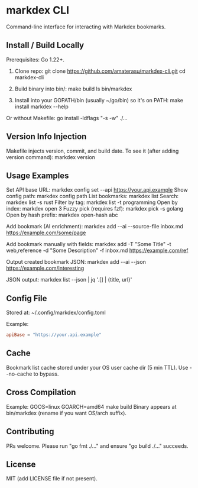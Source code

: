 # markdex CLI

Command-line interface for interacting with Markdex bookmarks.

## Install / Build Locally

Prerequisites: Go 1.22+.

1. Clone repo:
   git clone https://github.com/amaterasu/markdex-cli.git
   cd markdex-cli

2. Build binary into bin/:
   make build
   ls bin/markdex

3. Install into your GOPATH/bin (usually ~/go/bin) so it's on PATH:
   make install
   markdex --help

Or without Makefile:
   go install -ldflags "-s -w" ./...

## Version Info Injection
Makefile injects version, commit, and build date. To see it (after adding version command):
   markdex version

## Usage Examples

Set API base URL:
   markdex config set --api https://your.api.example
Show config path:
   markdex config path
List bookmarks:
   markdex list
Search:
   markdex list -s rust
Filter by tag:
   markdex list -t programming
Open by index:
   markdex open 3
Fuzzy pick (requires fzf):
   markdex pick -s golang
Open by hash prefix:
   markdex open-hash abc

Add bookmark (AI enrichment):
   markdex add --ai --source-file inbox.md https://example.com/some/page

Add bookmark manually with fields:
   markdex add -T "Some Title" -t web,reference -d "Some Description" -f inbox.md https://example.com/ref

Output created bookmark JSON:
   markdex add --ai --json https://example.com/interesting

JSON output:
   markdex list --json | jq '.[] | {title, url}'

## Config File
Stored at: ~/.config/markdex/config.toml

Example:
```toml
apiBase = "https://your.api.example"
```

## Cache
Bookmark list cache stored under your OS user cache dir (5 min TTL). Use --no-cache to bypass.

## Cross Compilation
Example:
   GOOS=linux GOARCH=amd64 make build
Binary appears at bin/markdex (rename if you want OS/arch suffix).

## Contributing
PRs welcome. Please run "go fmt ./..." and ensure "go build ./..." succeeds.

## License
MIT (add LICENSE file if not present).
